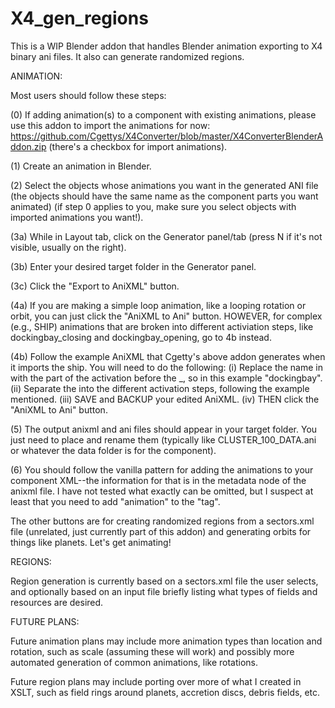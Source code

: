 # X4_gen_regions
This is a WIP Blender addon that handles Blender animation exporting to X4 binary ani files. It also can generate randomized regions.

ANIMATION: 

Most users should follow these steps:

(0) If adding animation(s) to a component with existing animations, please use this addon to import the animations for now: https://github.com/Cgettys/X4Converter/blob/master/X4ConverterBlenderAddon.zip (there's a checkbox for import animations).

(1) Create an animation in Blender.

(2) Select the objects whose animations you want in the generated ANI file (the objects should have the same name as the component parts you want animated) (if step 0 applies to you, make sure you select objects with imported animations you want!).

(3a) While in Layout tab, click on the Generator panel/tab (press N if it's not visible, usually on the right).

(3b) Enter your desired target folder in the Generator panel.

(3c) Click the "Export to AniXML" button.

(4a) If you are making a simple loop animation, like a looping rotation or orbit, you can just click the "AniXML to Ani" button. HOWEVER, for complex (e.g., SHIP) animations that are broken into different activiation steps, like dockingbay_closing and dockingbay_opening, go to 4b instead.

(4b) Follow the example AniXML that Cgetty's above addon generates when it imports the ship. You will need to do the following:
(i) Replace the name in <category name="misc"> with the part of the activation before the _, so in this example "dockingbay". 
(ii) Separate the <animation subname="loop"> into the different activation steps, following the example mentioned. 
(iii) SAVE and BACKUP your edited AniXML.
(iv) THEN click the "AniXML to Ani" button.


(5) The output anixml and ani files should appear in your target folder. You just need to place and rename them (typically like CLUSTER_100_DATA.ani or whatever the data folder is for the component).

(6) You should follow the vanilla pattern for adding the animations to your component XML--the information for that is in the metadata node of the anixml file. I have not tested what exactly can be omitted, but I suspect at least that you need to add "animation" to the "tag".

The other buttons are for creating randomized regions from a sectors.xml file (unrelated, just currently part of this addon) and generating orbits for things like planets. Let's get animating!



REGIONS:

Region generation is currently based on a sectors.xml file the user selects, and optionally based on an input file briefly listing what types of fields and resources are desired.



FUTURE PLANS:

Future animation plans may include more animation types than location and rotation, such as scale (assuming these will work) and possibly more automated generation of common animations, like rotations.

Future region plans may include porting over more of what I created in XSLT, such as field rings around planets, accretion discs, debris fields, etc.
